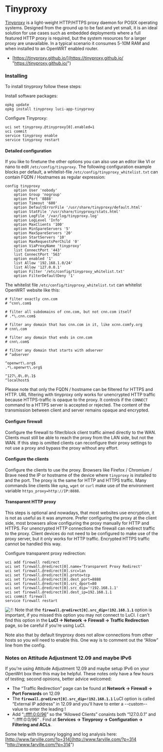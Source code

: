 # Tinyproxy

[Tinyproxy](https://en.wikipedia.org/wiki/Tinyproxy "https://en.wikipedia.org/wiki/Tinyproxy") is a light-weight HTTP/HTTPS proxy daemon for POSIX operating systems. Designed from the ground up to be fast and yet small, it is an ideal solution for use cases such as embedded deployments where a full featured HTTP proxy is required, but the system resources for a larger proxy are unavailable. In a typical scenario it consumes 5-10M RAM and when installed to an OpenWRT enabled router.

- [https://tinyproxy.github.io/](https://tinyproxy.github.io/ "https://tinyproxy.github.io/")

### Installing

To install tinyproxy follow these steps:

Install software packages:

```
opkg update
opkg install tinyproxy luci-app-tinyproxy
```

Configure Tinyproxy:

```
uci set tinyproxy.@tinyproxy[0].enabled=1
uci commit
service tinyproxy enable
service tinyproxy restart
```

#### Detailed configuration

If you like to finetune the other options you can also use an editor like VI or nano to edit `/etc/config/tinyproxy`. The following configuration example blocks per default, a whitelist-file `/etc/config/tinyproxy_whitelist.txt` can contain FQDN / Hostnames as regular expression:

```
config tinyproxy
	option User 'nobody'
	option Group 'nogroup'
	option Port '8888'
	option Timeout '600'
	option DefaultErrorFile '/usr/share/tinyproxy/default.html'
	option StatFile '/usr/share/tinyproxy/stats.html'
	option LogFile '/var/log/tinyproxy.log'
	option LogLevel 'Info'
	option MaxClients '100'
	option MinSpareServers '5'
	option MaxSpareServers '20'
	option StartServers '10'
	option MaxRequestsPerChild '0'
	option ViaProxyName 'tinyproxy'
	list ConnectPort '443'
	list ConnectPort '563'
	option enabled '1'
	list Allow '192.168.1.0/24'
	list Allow '127.0.0.1'
	option Filter '/etc/config/tinyproxy_whitelist.txt'
	option FilterDefaultDeny '1'
```

The whitelist file `/etc/config/tinyproxy_whitelist.txt` can whitelist OpenWRT website like this:

```
# filter exactly cnn.com
# ^cnn\.com$
 
# filter all subdomains of cnn.com, but not cnn.com itself
# .*\.cnn.com$
 
# filter any domain that has cnn.com in it, like xcnn.comfy.org
# cnn\.com
 
# filter any domain that ends in cnn.com
# cnn\.com$
 
# filter any domain that starts with adserver
# ^adserver
 
^openwrt\.org$
.*\.openwrt\.org$
 
^127\.0\.0\.1$
^localhost$
```

Please note that only the FQDN / hostname can be filtered for HTTPS and HTTP. URL filtering with tinyproxy only works for unencrypted HTTP traffic because HTTPS-traffic is opaque to the proxy. It controls if the `CONNECT` command to a HTTPS server is accepted or rejected. The content of the transmission between client and server remains opaque and encrypted.

#### Configure firewall

Configure the firewall to filter/block client traffic aimed directly to the WAN. Clients must still be able to reach the proxy from the LAN side, but not the WAN. If this step is omitted clients can reconfigure their proxy settings to not use a proxy and bypass the proxy without any effort.

#### Configure the clients

Configure the clients to use the proxy. Browsers like Firefox / Chromium / Brave need the IP or hostname of the device where `tinyproxy` is installed to and the port. The proxy is the same for HTTP and HTTPS traffic. Many commands line clients like `opkg`, `wget` or `curl` make use of the environment variable `https_proxy=http://IP:8888`.

#### Transparent HTTP proxy

This steps is optional and nowadays, that most websites use encryption, it is not as useful as it was anymore. Prefer configuring the proxy at the client side, most browsers allow configuring the proxy manually for HTTP and HTTPS. For unencrypted HTTP connections the firewall can redirect traffic to the proxy. Client devices do not need to be configured to make use of the proxy server, but it only works for HTTP traffic. Encrypted HTTPS traffic cannot be handled this way.

Configure transparent proxy redirection:

```
uci add firewall redirect
uci set firewall.@redirect[0].name='Transparent Proxy Redirect'
uci set firewall.@redirect[0].src=lan
uci set firewall.@redirect[0].proto=tcp
uci set firewall.@redirect[0].dest_port=8888
uci set firewall.@redirect[0].src_dport=80
uci set firewall.@redirect[0].src_dip='!192.168.1.1'
uci set firewall.@redirect[0].dest_ip=192.168.1.1
uci commit firewall
service firewall restart
```

![:!:](/lib/images/smileys/exclaim.svg) Note that the **`firewall.@redirect[0].src_dip=!192.168.1.1`** option is important, if you missed this option you may not connect to LuCI. I can't find this option in the **LuCI → Network → Firewall → Traffic Redirection** page, so be careful if you're using LuCI.

Note also that by default tinyproxy does not allow connections from other hosts so you will need to enable this. One way is to comment out the “Allow” line from the config.

### Notes on Attitude Adjustment 12.09 and maybe IPv6

If you're using Attitude Adjustment 12.09 and maybe setup IPv6 on your OpenWrt box then this may be helpful. These notes only have a few hours of testing; second opinions, better advice welcomed:

- The “Traffic Redirection” page can be found at **Network → Firewall → Port Forwards** on 12.09
- The **`firewall.@redirect[0].src_dip=!192.168.1.1`** LuCI option is called “External IP address” in 12.09 and you'll have to enter a --custom-- value to enter the leading !
- Add “[::ffff:0:0/96](http://en.wikipedia.org/wiki/IPv6_address#Transition_from_IPv4 "http://en.wikipedia.org/wiki/IPv6_address#Transition_from_IPv4")” so the “Allowed Clients” conaints both “127.0.0.1” and “::ffff:0:0/96” . Find at **Services → Tinyproxy → Configuration → Filtering and ACLs**.

Some help with tinyproxy logging and log analysis here: [http://www.farville.com/?p=314](http://www.farville.com/?p=314 "http://www.farville.com/?p=314")
